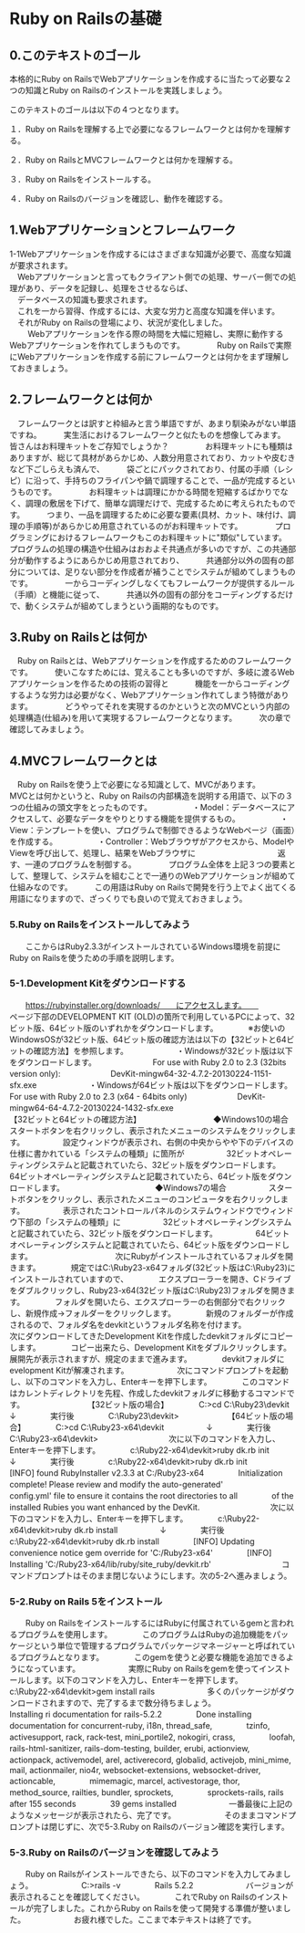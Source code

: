 # Ruby on Railsの基礎


## 0.このテキストのゴール
本格的にRuby on RailsでWebアプリケーションを作成するに当たって必要な２つの知識とRuby on Railsのインストールを実践しましょう。

このテキストのゴールは以下の４つとなります。

１．Ruby on Railsを理解する上で必要になるフレームワークとは何かを理解する。

２．Ruby on RailsとMVCフレームワークとは何かを理解する。

３．Ruby on Railsをインストールする。

４．Ruby on Railsのバージョンを確認し、動作を確認する。


## 1.Webアプリケーションとフレームワーク

1-1Webアプリケーションを作成するにはさまざまな知識が必要で、高度な知識が要求されます。<br>
　Webアプリケーションと言ってもクライアント側での処理、サーバー側での処理があり、データを記録し、処理をさせるならば、<br>
　データベースの知識も要求されます。<br>
　これを一から習得、作成するには、大変な労力と高度な知識を伴います。<br>
　それがRuby on Railsの登場により、状況が変化しました。<br>
　
　Webアプリケーションを作る際の時間を大幅に短縮し、実際に動作するWebアプリケーションを作れてしまうものです。　　
　
　Ruby on Railsで実際にWebアプリケーションを作成する前にフレームワークとは何かをまず理解しておきましょう。　　

## 2.フレームワークとは何か
　フレームワークとは訳すと枠組みと言う単語ですが、あまり馴染みがない単語ですね。　　
　実生活におけるフレームワークと似たものを想像してみます。　　
　
　皆さんはお料理キットをご存知でしょうか？　　
　
　お料理キットにも種類はありますが、総じて具材があらかじめ、人数分用意されており、カットや皮むきなど下ごしらえも済んで、　　
　袋ごとにパックされており、付属の手順（レシピ）に沿って、手持ちのフライパンや鍋で調理することで、一品が完成するというものです。　　
　
　お料理キットは調理にかかる時間を短縮するばかりでなく、調理の敷居を下げて、簡単な調理だけで、完成するために考えられたものです。　　
　つまり、一品を調理するために必要な要素(具材、カット、味付け、調理の手順等)があらかじめ用意されているのがお料理キットです。　　
　
　プログラミングにおけるフレームワークもこのお料理キットに"類似"しています。　　
　プログラムの処理の構造や仕組みはおおよそ共通点が多いのですが、この共通部分が動作するようにあらかじめ用意されており、　　
　共通部分以外の固有の部分については、足りない部分を作成者が補うことでシステムが組めてしまうものです。　　
　
　一からコーディングしなくてもフレームワークが提供するルール（手順）と機能に従って、　　
　共通以外の固有の部分をコーディングするだけで、動くシステムが組めてしまうという画期的なものです。　　
　
　
## 3.Ruby on Railsとは何か
　Ruby on Railsとは、Webアプリケーションを作成するためのフレームワークです。　　
　使いこなすためには、覚えることも多いのですが、多岐に渡るWebアプリケーションを作るための技術の習得と　　
　機能を一からコーディングするような労力は必要がなく、Webアプリケーション作れてしまう特徴があります。　　
　
　どうやってそれを実現するのかというと次のMVCという内部の処理構造(仕組み)を用いて実現するフレームワークとなります。　　
　次の章で確認してみましょう。　　
　
## 4.MVCフレームワークとは
　Ruby on Railsを使う上で必要になる知識として、MVCがあります。　　
　MVCとは何かというと、Ruby on Railsの内部構造を説明する用語で、以下の３つの仕組みの頭文字をとったものです。　　
　　
　・Model：データベースにアクセスして、必要なデータをやりとりする機能を提供するもの。　　
　　
　・View：テンプレートを使い、プログラムで制御できるようなWebページ（画面）を作成する。　　
　　
　・Controller：Webブラウザがアクセスから、ModelやViewを呼び出して、処理し、結果をWebブラウザに　　
　　　　　　　　返す、一連のプログラムを制御する。　　
　
　プログラム全体を上記３つの要素として、整理して、システムを組むことで一通りのWebアプリケーションが組めて仕組みなのです。　　
　この用語はRuby on Railsで開発を行う上でよく出てくる用語になりますので、ざっくりでも良いので覚えておきましょう。　　
　
### 5.Ruby on Railsをインストールしてみよう
　　ここからはRuby2.3.3がインストールされているWindows環境を前提にRuby on Railsを使うための手順を説明します。　　
　　
### 5-1.Development Kitをダウンロードする
　　https://rubyinstaller.org/downloads/　　にアクセスします。　　
　　
　　ページ下部のDEVELOPMENT KIT (OLD)の箇所で利用しているPCによって、32ビット版、64ビット版のいずれかをダウンロードします。　　
　　※お使いのWindowsOSが32ビット版、64ビット版の確認方法は以下の【32ビットと64ビットの確認方法】を参照します。　　
　　
　　・Windowsが32ビット版は以下をダウンロードします。　　
　　
　　　For use with Ruby 2.0 to 2.3 (32bits version only):　　
　　　　DevKit-mingw64-32-4.7.2-20130224-1151-sfx.exe　　
　　
　　・Windowsが64ビット版は以下をダウンロードします。　　
　　　For use with Ruby 2.0 to 2.3 (x64 - 64bits only)　　
　　　　DevKit-mingw64-64-4.7.2-20130224-1432-sfx.exe　　
　　　　
　　　　
　　　　【32ビットと64ビットの確認方法】　　
　　　　
　　　◆Windows10の場合　　
　　　スタートボタンを右クリックし、表示されたメニューのシステムをクリックします。　　
　　　設定ウィンドウが表示され、右側の中央からやや下のデバイスの仕様に書かれている「システムの種類」に箇所が　　
　　　32ビットオペレーティングシステムと記載されていたら、32ビット版をダウンロードします。　　
　　　64ビットオペレーティングシステムと記載されていたら、64ビット版をダウンロードします。　　
　　　
　　　
　　　◆Windows7の場合　　
　　　スタートボタンをクリックし、表示されたメニューのコンピュータを右クリックします。　　
　　　表示されたコントロールパネルのシステムウィンドウでウィンドウ下部の「システムの種類」に　　
　　　32ビットオペレーティングシステムと記載されていたら、32ビット版をダウンロードします。　　
　　　64ビットオペレーティングシステムと記載されていたら、64ビット版をダウンロードします。　　
　　　
　　　
　　次にRubyがインストールされているフォルダを開きます。　　
　　規定ではC:\Ruby23-x64フォルダ(32ビット版はC:\Ruby23)にインストールされていますので、　　
　　エクスプローラーを開き、Cドライブをダブルクリックし、Ruby23-x64(32ビット版はC:\Ruby23)フォルダを開きます。　　
　　フォルダを開いたら、エクスプローラーの右側部分で右クリックし、新規作成→フォルダーをクリックします。　　
　　新規のフォルダーが作成されるので、フォルダ名をdevkitというフォルダ名称を付けます。　　
　　
　　次にダウンロードしてきたDevelopment Kitを作成したdevkitフォルダにコピーします。　　
　　コピー出来たら、Development Kitをダブルクリックします。　　
　　展開先が表示されますが、規定のままで進みます。　　
　　devkitフォルダにevelopment Kitが解凍されます。　　
　　
　　次にコマンドプロンプトを起動し、以下のコマンドを入力し、Enterキーを押下します。　　
　　このコマンドはカレントディレクトリを先程、作成したdevkitフォルダに移動するコマンドです。　　
　　
　　
　　【32ビット版の場合】　　
　　C:\>cd C:\Ruby23\devkit　　
　　　↓　　
　　実行後　　
　　C:\Ruby23\devkit>　　
　　
　　【64ビット版の場合】　　
　　C:\>cd C:\Ruby23-x64\devkit　　
　　　↓　　
　　実行後　　
　　C:\Ruby23-x64\devkit>　　
　　
　　
　　次に以下のコマンドを入力し、Enterキーを押下します。　　
　　c:\Ruby22-x64\devkit>ruby dk.rb init　　
　　　↓　　
　　実行後　　
　　c:\Ruby22-x64\devkit>ruby dk.rb init　　
　　[INFO] found RubyInstaller v2.3.3 at C:/Ruby23-x64　　
　　Initialization complete! Please review and modify the auto-generated'　　
　　config.yml' file to ensure it contains the root directories to all　　
　　of the installed Rubies you want enhanced by the DevKit.　　
　　
　　
　　次に以下のコマンドを入力し、Enterキーを押下します。　　
　　c:\Ruby22-x64\devkit>ruby dk.rb install　　
　　　↓　　
　　実行後　　
　　c:\Ruby22-x64\devkit>ruby dk.rb install　　
　　[INFO] Updating convenience notice gem override for 'C:/Ruby23-x64'　　
　　[INFO] Installing 'C:/Ruby23-x64/lib/ruby/site_ruby/devkit.rb'　　
　　
　　
　　コマンドプロンプトはそのまま閉じないようにします。次の5-2へ進みましょう。　　
　　
　　
### 5-2.Ruby on Rails 5をインストール
　　Ruby on RailsをインストールするにはRubyに付属されているgemと言われるプログラムを使用します。　　
　　このプログラムはRubyの追加機能をパッケージという単位で管理するプログラムでパッケージマネージャーと呼ばれているプログラムとなります。　　
　　このgemを使うと必要な機能を追加できるようになっています。　　
　　
　　実際にRuby on Railsをgemを使ってインストールします。以下のコマンドを入力し、Enterキーを押下します。　　
　　
　　c:\Ruby22-x64\devkit>gem install rails　　
　　
　　多くのパッケージがダウンロードされますので、完了するまで数分待ちましょう。　　
　　
　　Installing ri documentation for rails-5.2.2　　
　　Done installing documentation for concurrent-ruby, i18n, thread_safe,　　
　　tzinfo, activesupport, rack, rack-test, mini_portile2, nokogiri, crass,　　
　　loofah, rails-html-sanitizer, rails-dom-testing, builder, erubi, actionview,　　
　　actionpack, activemodel, arel, activerecord, globalid, activejob, mini_mime,　　
　　mail, actionmailer, nio4r, websocket-extensions, websocket-driver, actioncable,　　
　　mimemagic, marcel, activestorage, thor, method_source, railties, bundler, sprockets,　　
　　sprockets-rails, rails after 155 seconds　　
　　39 gems installed　　
　　
　　一番最後に上記のようなメッセージが表示されたら、完了です。　　
　　
　　そのままコマンドプロンプトは閉じずに、次で5-3.Ruby on Railsのバージョン確認を実行します。　　
　　
### 5-3.Ruby on Railsのバージョンを確認してみよう　　
　　Ruby on Railsがインストールできたら、以下のコマンドを入力してみましょう。　　
　　
　　C:\>rails -v　　
　　Rails 5.2.2　　
　　
　　バージョンが表示されることを確認してください。　　
　　これでRuby on Railsのインストールが完了しました。これからRuby on Railsを使って開発する準備が整いました。　　
　　
　　お疲れ様でした。ここまで本テキストは終了です。　　
　　
